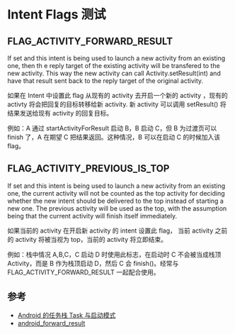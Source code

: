 # Intent Flags 测试

## FLAG_ACTIVITY_FORWARD_RESULT

If set and this intent is being used to launch a new activity from an existing one, then th  e reply target of the existing activity will be transfered to the new activity. This way the new activity can call Activity.setResult(int) and have that result sent back to the reply target of the original activity.

如果在 Intent 中设置此 flag 从现有的 activity 去开启一个新的 activity ，现有的 activty 将会把回复的目标转移给新 activity. 新 activity 可以调用 setResult() 将结果发送给现有 activity 的回复目标。

例如：A 通过 startActivityForResult 启动 B，B 启动 C，但 B 为过渡页可以 finish 了，A 在期望 C 把结果返回。这种情况，B 可以在启动 C 的时候加入该flag。


## FLAG_ACTIVITY_PREVIOUS_IS_TOP

If set and this intent is being used to launch a new activity from an existing one, the current activity will not be counted as the top activity for deciding whether the new intent should be delivered to the top instead of starting a new one. The previous activity will be used as the top, with the assumption being that the current activity will finish itself immediately.

如果当前的 activity 在开启新 activity 的 intent 设置此 flag， 当前 activity 之前的 activity 将被当视为 top，当前的 activity 将立即结束。

例如：栈中情况 A,B,C，C 启动 D 时使用此标志，在启动时 C 不会被当成栈顶 Activity，而是 B 作为栈顶启动 D，然后 C 会 finish()。经常与 FLAG_ACTIVITY_FORWARD_RESULT 一起配合使用。

## 参考

- [Android 的任务栈 Task 与启动模式](https://mp.weixin.qq.com/s/V1pPrW1UAz13lJU3rlLfNA)
- [android_forward_result](https://gist.github.com/mcelotti/cc1fc8b8bc1224c2f145)

